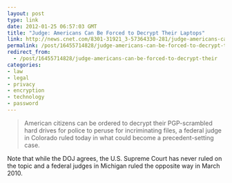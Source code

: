 ```yaml
---
layout: post
type: link
date: 2012-01-25 06:57:03 GMT
title: "Judge: Americans Can Be Forced to Decrypt Their Laptops"
link: http://news.cnet.com/8301-31921_3-57364330-281/judge-americans-can-be-forced-to-decrypt-their-laptops/
permalink: /post/16455714828/judge-americans-can-be-forced-to-decrypt-their
redirect_from: 
  - /post/16455714828/judge-americans-can-be-forced-to-decrypt-their
categories:
- law
- legal
- privacy
- encryption
- technology
- password
---
```

<blockquote>American citizens can be ordered to decrypt their PGP-scrambled hard drives for police to peruse for incriminating files, a federal judge in Colorado ruled today in what could become a precedent-setting case.</blockquote>
<p>Note that while the DOJ agrees, the U.S. Supreme Court has never ruled on the topic and a federal judges in Michigan ruled the opposite way in March 2010.</p>